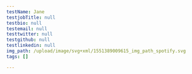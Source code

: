 ```yaml
---
testName: Jane
testjobTitle: null
testbio: null
testemail: null
testtwitter: null
testgithub: null
testlinkedin: null
img_path: /upload/image/svg+xml/1551389009615_img_path_spotify.svg
tags: []

---
```


